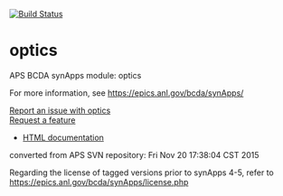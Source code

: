 [![Build Status](https://travis-ci.org/epics-modules/optics.svg?branch=master)](https://travis-ci.org/epics-modules/optics)

# optics
APS BCDA synApps module: optics

For more information, see
   https://epics.anl.gov/bcda/synApps/

[Report an issue with optics](https://github.com/epics-modules/optics/issues/new?title=%20ISSUE%20NAME%20HERE&body=**Describe%20the%20issue**%0A%0A**Steps%20to%20reproduce**%0A1.%20Step%20one%0A2.%20Step%20two%0A3.%20Step%20three%0A%0A**Expected%20behaivour**%0A%0A**Actual%20behaviour**%0A%0A**Build%20Environment**%0AArchitecture:%0AEpics%20Base%20Version:%0ADependent%20Module%20Versions:&labels=bug)  
[Request a feature](https://github.com/epics-modules/optics/issues/new?title=%20FEATURE%20SHORT%20DESCRIPTION&body=**Feature%20Long%20Description**%0A%0A**Why%20should%20this%20be%20added?**%0A&labels=enhancement)

* [HTML documentation](https://github.com/epics-modules/optics/blob/master/documentation/README.md)


converted from APS SVN repository: Fri Nov 20 17:38:04 CST 2015

Regarding the license of tagged versions prior to synApps 4-5,
refer to https://epics.anl.gov/bcda/synApps/license.php
